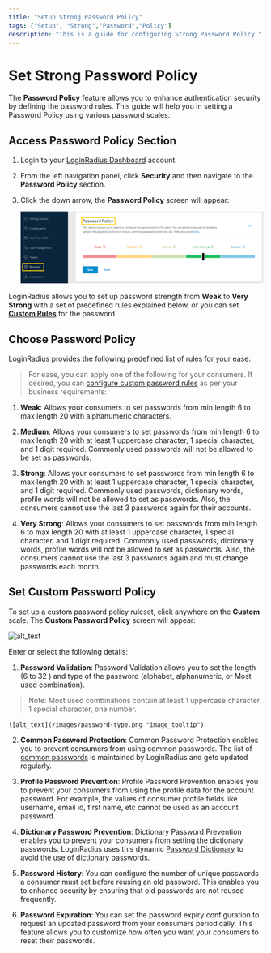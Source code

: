 ```yaml
---
title: "Setup Strong Password Policy"
tags: ["Setup", "Strong","Password","Policy"]
description: "This is a guide for configuring Strong Password Policy."
---
```



# Set Strong Password Policy
The **Password Policy** feature allows you to enhance authentication security by defining the password rules. This guide will help you in setting a Password Policy using various password scales.

## Access Password Policy Section

1. Login to your [LoginRadius Dashboard](https://dashboard.loginradius.com/dashboard) account.
2. From the left navigation panel, click **Security** and then navigate to the **Password Policy** section.
3. Click the down arrow, the **Password Policy** screen will appear:

   ![alt_text](images/main.png "image_tooltip")


LoginRadius allows you to set up password strength from **Weak** to **Very Strong** with a set of predefined rules explained below, or you can set  [**Custom Rules**](#set-custom-password-policy) for the password.

## Choose Password Policy

LoginRadius provides the following predefined list of rules for your ease:

> For ease, you can apply one of the following for your consumers. If desired, you can [configure custom password rules](#set-custom-password-policy) as per your business requirements:

1. **Weak**: Allows your consumers to set passwords from min length 6 to max length 20 with alphanumeric characters.

2. **Medium**: Allows your consumers to set passwords from min length 6 to max length 20 with at least 1 uppercase character, 1 special character, and 1 digit required. Commonly used passwords will not be allowed to be set as passwords.

3. **Strong**: Allows your consumers to set passwords from min length 6 to max length 20 with at least 1 uppercase character, 1 special character, and 1 digit required. Commonly used passwords, dictionary words, profile words will not be allowed to set as passwords. Also, the consumers cannot use the last 3 passwords again for their accounts.

4. **Very Strong**: Allows your consumers to set passwords from min length 6 to max length 20 with at least 1 uppercase character, 1 special character, and 1 digit required. Commonly used passwords, dictionary words, profile words will not be allowed to set as passwords. Also, the consumers cannot use the last 3 passwords again and must change passwords each month.

## Set Custom Password Policy

To set up a custom password policy ruleset, click anywhere on the **Custom** scale. The **Custom Password Policy** screen will appear:

![alt_text](/images/custom.png "image_tooltip")


Enter or select the following details:

1.  **Password Validation**: Password Validation allows you to set the length (6 to 32 ) and type of the password (alphabet, alphanumeric, or Most used combination).

>   Note: Most used combinations contain at least 1 uppercase character, 1 special character, one number.

    ![alt_text](/images/password-type.png "image_tooltip")
       

2.  **Common Password Protection**: Common Password Protection enables you to prevent consumers from using common passwords. The list of [common passwords](/docs/developer/general/common-passwords/) is maintained by LoginRadius and gets updated regularly.

3.   **Profile Password Prevention**: Profile Password Prevention enables you to prevent your consumers from using the profile data for the account password. For example, the values of consumer profile fields like username, email id, first name, etc cannot be used as an account password.

4.   **Dictionary Password Prevention**: Dictionary Password Prevention enables you to prevent your consumers from setting the dictionary passwords. LoginRadius uses this dynamic [Password Dictionary](https://raw.githubusercontent.com/danielmiessler/SecLists/master/Passwords/Common-Credentials/10-million-password-list-top-1000000.txt) to avoid the use of dictionary passwords.

5.   **Password History**: You can configure the number of unique passwords a consumer must set before reusing an old password. This enables you to enhance security by ensuring that old passwords are not reused frequently.

6.   **Password Expiration**: You can set the password expiry configuration to request an updated password from your consumers periodically. This feature allows you to customize how often you want your consumers to reset their passwords.

